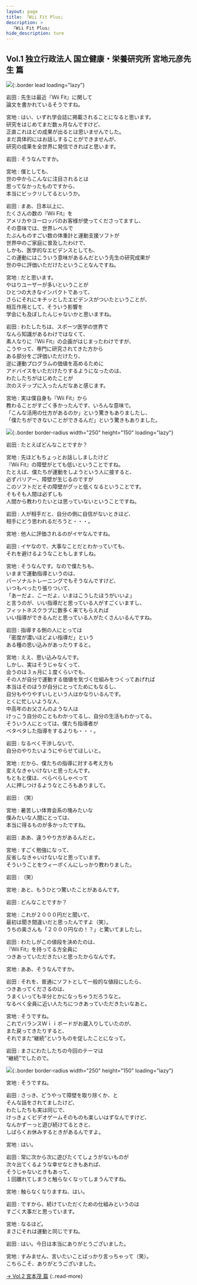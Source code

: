 ```yaml
---
layout: page
title: 『Wii Fit Plus』
description: >
  『Wii Fit Plus』
hide_description: ture
---
```


## Vol.1 独立行政法人 国立健康・栄養研究所 宮地元彦先生 篇

![](/interviews/jp/wii/rfpj/vol1/img/mainvisual5.jpg){:.border lead loading="lazy"}

岩田
: 先生は最近『Wii Fit』に関して<br>論文を書かれているそうですね。

宮地
: はい、いずれ学会誌に掲載されることになると思います。<br>研究をはじめてまだ数ヵ月なんですけど、<br>正直これほどの成果が出るとは思いませんでした。<br>まだ具体的にはお話しすることができませんが、<br>研究の成果を全世界に発信できればと思います。

岩田
: そうなんですか。

宮地
: 僕としても、<br>世の中からこんなに注目されるとは<br>思ってなかったものですから、<br>本当にビックリしてるというか。

岩田
: まあ、日本以上に、<br>たくさんの数の『Wii Fit』を<br>アメリカやヨーロッパのお客様が使ってくださってますし、<br>その意味では、世界レベルで<br>たぶんものすごい数の体重計と運動支援ソフトが<br>世界中のご家庭に普及したわけで、<br>しかも、医学的なエビデンスとしても、<br>この運動にはこういう意味があるんだという先生の研究成果が<br>世の中に評価いただけたということなんですね。

宮地
: だと思います。<br>やはりユーザーが多いということが<br>ひとつの大きなインパクトであって、<br>さらにそれにキチッとしたエビデンスがついたということが、<br>相互作用として、そういう影響を<br>学会にも及ぼしたんじゃないかと思いますね。

岩田
: わたしたちは、スポーツ医学の世界で<br>なんら知識があるわけではなくて、<br>素人なりに『Wii Fit』の企画がはじまったわけですが、<br>こうやって、専門に研究されてきた方から<br>ある部分をご評価いただけたり、<br>逆に運動プログラムの価値を高めるために<br>アドバイスをいただけたりするようになったのは、<br>わたしたちがはじめたことが<br>次のステップに入ったんだなあと感じます。

宮地
: 実は僕自身も『Wii Fit』から<br>教わることがすごく多かったんです、いろんな意味で。<br>「こんな活用の仕方があるのか」という驚きもありましたし、<br>「僕たちができないことができるんだ」という驚きもありました。

![](/interviews/jp/wii/rfpj/vol1/img/photo10.jpg){:.border border-radius width="250" height="150" loading="lazy"}

岩田
: たとえばどんなことですか？

宮地
: 先ほどもちょっとお話ししましたけど<br>『Wii Fit』の障壁がとても低いということですね。<br>たとえば、僕たちが運動をしようという人に接すると、<br>必ずバリアー、障壁が生じるのですが<br>このソフトだとその障壁がグッと低くなるということです。<br>そもそも人間は必ずしも<br>人間から教わりたいとは思っていないということですね。

岩田
: 人が相手だと、自分の側に自信がないときほど、<br>相手にどう思われるだろうと・・・。

宮地
: 他人に評価されるのがイヤなんですね。

岩田
: イヤなので、大事なことだとわかっていても、<br>それを避けるようなこともしますしね。

宮地
: そうなんです。なので僕たちも、<br>いままで運動指導というのは、<br>パーソナルトレーニングでもそうなんですけど、<br>いつもべったり張りついて、<br>「あーだよ、こーだよ、いまはこうしたほうがいいよ」<br>と言うのが、いい指導だと思っている人がすごくいますし、<br>フィットネスクラブに数多く来てもらえれば<br>いい指導ができるんだと思っている人がたくさんいるんですね。

岩田
: 指導する側の人にとっては<br>「密度が濃いほどよい指導だ」という<br>ある種の思い込みがあったりすると。

宮地
: ええ、思い込みなんです。<br>しかし、実はそうじゃなくって、<br>会うのは３ヵ月に１度くらいでも、<br>その人が自分で運動する価値を気づく仕組みをつくってあげれば<br>本当はそのほうが自分にとってためにもなるし、<br>自分もやりやすいしという人はかなりいるんです。<br>とくに忙しいような人、<br>中高年のお父さんのような人は<br>けっこう自分のこともわかってるし、自分の生活もわかってる。<br>そういう人にとっては、僕たち指導者が<br>ベタベタした指導をするよりも・・・。

岩田
: なるべく干渉しないで、<br>自分のやりたいようにやらせてほしいと。

宮地
: だから、僕たちの指導に対する考え方も<br>変えなきゃいけないと思ったんです。<br>もともと僕は、べらべらしゃべって<br>人に押しつけるようなところもありまして。

岩田
: （笑）

宮地
: 暑苦しい体育会系の塊みたいな<br>僕みたいな人間にとっては、<br>本当に得るものが多かったですね。

岩田
: ああ、違うやり方があるんだと。

宮地
: すごく勉強になって、<br>反省しなきゃいけないなと思っています。<br>そういうことをウィーボくんにしっかり教わりました。

岩田
: （笑）

宮地
: あと、もうひとつ驚いたことがあるんです。

岩田
: どんなことですか？

宮地
: これが２０００円だと聞いて、<br>最初は聞き間違いだと思ったんですよ（笑）。<br>うちの奥さんも「２０００円なの！？」と驚いてましたし。

岩田
: わたしがこの値段を決めたのは、<br>『Wii Fit』を持ってる方全員に<br>つきあっていただきたいと思ったからなんです。

宮地
: ああ、そうなんですか。

岩田
: それを、普通にソフトとして一般的な値段にしたら、<br>つきあってくださるのは、<br>うまくいっても半分とかになっちゃうだろうなと。<br>なるべく全員に近い人たちにつきあっていただきたいなあと。

宮地
: そうですね。<br>これでバランスＷｉｉボードがお蔵入りしていたのが、<br>また戻ってきたりすると、<br>それでまた“継続”というものを促したことになって。

岩田
: まさにわたしたちの今回のテーマは<br>“継続”でしたので。

![](/interviews/jp/wii/rfpj/vol1/img/photo11.jpg){:.border border-radius width="250" height="150" loading="lazy"}

宮地
: そうですね。

岩田
: さっき、どうやって障壁を取り除くか、と<br>そんな話をされてましたけど、<br>わたしたちも実は同じで、<br>けっきょくビデオゲームそのものも楽しいはずなんですけど、<br>なんかずーっと遊び続けてるときと、<br>しばらくお休みするときがあるんですよ。

宮地
: はい。

岩田
: 常に次から次に遊びたくてしょうがないものが<br>次々出てくるような幸せなときもあれば、<br>そうじゃないときもあって、<br>１回離れてしまうと触らなくなってしまうんですね。

宮地
: 触らなくなりますね、はい。

岩田
: ですから、続けていただくための仕組みというのは<br>すごく大事だと思っています。

宮地
: なるほど。<br>まさにそれは運動と同じですね。

岩田
: はい。今日は本当にありがとうございました。

宮地
: すみません、言いたいことばっかり言っちゃって（笑）。<br>こちらこそ、ありがとうございました。

[→ Vol.2 宮本茂 篇](../vol2/1.md)
{:.read-more}

